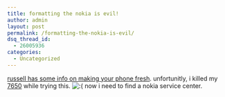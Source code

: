 ```yaml
---
title: formatting the nokia is evil!
author: admin
layout: post
permalink: /formatting-the-nokia-is-evil/
dsq_thread_id:
  - 26005936
categories:
  - Uncategorized
---
```

[russell has some info on making your phone fresh][1]. unfortunitly, i killed my [7650][2] while trying this. <img src="http://blog.lotas-smartman.net/wp-includes/images/smilies/icon_sad.gif" alt=":(" class="wp-smiley" /> now i need to find a nokia service center.

 [1]: http://www.russellbeattie.com/notebook/1004159.html
 [2]: http://www.nokia.com/phones/7650